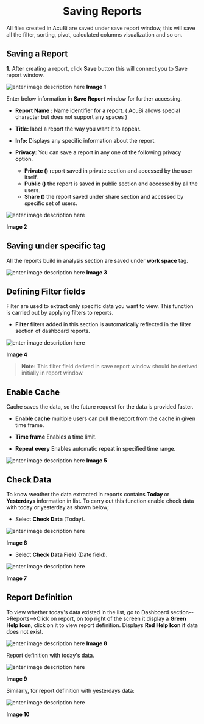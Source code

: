 


<center><h1>Saving Reports</h1></center>

All  files created in AcuBi are saved under save report window, this will save all the filter, sorting, pivot, calculated columns visualization and so on.

## Saving a Report

<b>1.</b> After creating a report, click <b>Save</b> button this will connect you to Save report window.

![enter image description here](https://raw.githubusercontent.com/sv18042016/fp1/8fab061c9acea55e419ee5301cf185abf66488d5/images/New_version5/TD_SAVE_REPORT_10.png)
<b><font color = "Black"> Image 1</b>

Enter below information in <b>Save Report</b> window for further accessing.

- <b>Report Name :</b> Name identifier for a report. ( AcuBi allows special character but does not  support any spaces )

- <b>Title:</b> label a report the way you want it to appear.

- <b>Info:</B> Displays any specific information about the report.

- <b>Privacy:</b> You can save a report in any one of the following privacy option.

  - <b>Private ()</b> report saved in private section and accessed by the user itself.
  - <b>Public  ()</b> the report is saved in public section and accessed by all the users.
  -  <b>Share ()</b> the report saved under share section and accessed by specific set of users.

![enter image description here](https://raw.githubusercontent.com/sv18042016/fp1/eeacf708948fafc3fe1370acd16b40d2f1c1ee27/images/New_version5/TD_SAVE_REPORT_4.png)

<b><font color = "Black"> Image 2</b>

## Saving under specific tag

All the reports build in analysis section are saved under <b>work space</b> tag.

![enter image description here](https://raw.githubusercontent.com/sv18042016/fp1/cf7f7721fe0d23eba5afed717b681b6768b8fcbb/images/New_version5/TD_SAVE_REPORT_11.png)
<b><font color = "Black"> Image 3</b>

## Defining Filter fields

Filter are used to extract only specific data you want to view. This function is carried out by applying filters to reports.
 
- <b>Filter</b>  filters added in this section is automatically reflected in the filter section of dashboard reports.

![enter image description here](https://raw.githubusercontent.com/sv18042016/fp1/5c20a9d86f105fcc871e95e0dfc3ccb1b2d05a6d/images/New_version5/TD_SAVE_REPORT_2.png)

<b><font color = "Black"> Image 4</b>

><b>Note:</b> This filter field derived in save report window should be derived initially in report window.

## Enable Cache 

Cache saves the data, so the future request for the data is provided faster.

- <b>Enable cache</b> multiple users can pull the report from the cache in given time frame.

- <b>Time frame</b> Enables a time limit.

- <b>Repeat every</b> Enables automatic repeat in specified time range.

![enter image description here](https://raw.githubusercontent.com/sv18042016/fp1/f9fdd23f5f62ead411830f4a98d2984c76abf33b/images/New_version5/TD_SAVE_REPORT_3.png)
<b><font color = "Black"> Image 5</b>

## Check Data

To know weather the data extracted in reports contains <b> Today </b> or <b> Yesterdays </b> information in list. To carry out this function enable check data with today or yesterday as shown below;

 - Select <b> Check Data</b> (Today).

![enter image description here](https://raw.githubusercontent.com/sv18042016/fp1/eeacf708948fafc3fe1370acd16b40d2f1c1ee27/images/New_version5/TD_SAVE_REPORT_5.png)

<b><font color = "Black"> Image 6</b>

 - Select <b>Check Data Field</b> (Date field).
 
![enter image description here](https://raw.githubusercontent.com/sv18042016/fp1/eeacf708948fafc3fe1370acd16b40d2f1c1ee27/images/New_version5/TD_SAVE_REPORT_6.png)

<b><font color = "Black"> Image 7</b>

## Report Definition

To view whether today's data existed in the list, go to Dashboard section-->Reports-->Click on report, on top right of the screen it display a <b>Green Help Icon</b>, click on it to view report definition. Displays <b> Red Help Icon</b> if data does not exist.

![enter image description here](https://raw.githubusercontent.com/sv18042016/fp1/0ea91ea8655307f440ff769e578e875b5873bca1/images/New_version5/TD_SAVE_REPORT_7.png)
<b><font color = "Black"> Image 8</b>

Report definition with today's data.

![enter image description here](https://raw.githubusercontent.com/sv18042016/fp1/0ea91ea8655307f440ff769e578e875b5873bca1/images/New_version5/TD_SAVE_REPORT_8.png)

<b><font color = "Black"> Image 9</b>

Similarly, for report definition with yesterdays data:

![enter image description here](https://raw.githubusercontent.com/sv18042016/fp1/0ea91ea8655307f440ff769e578e875b5873bca1/images/New_version5/TD_SAVE_REPORT_9.png)

<b><font color = "Black"> Image 10</b>
<!--stackedit_data:
eyJoaXN0b3J5IjpbODU5Mzc0NTU4LDEyMzk5NzczMTAsLTQ2Mj
U2NTE5OCwtMjE5MDkyMjY2LC0yMDMwNTkzNDA4LDg4NzUyMzU5
MSwzNjAzNjcyNDAsMTAzOTYzMzc0MCwtMjA5MjU2NDQ0NCwtMj
I5ODA2ODQ3LC00NDg3NTAyODQsMTI5ODkxOTQ5NSwtMzc4ODIw
Mzk3LC0yOTEwMzM3MzMsMTI5MzYxNzgzLDQ0MzY1NjkzNCw1MD
c4MTU2MDAsLTIwMDMyMDU5MjQsMTAxMzU2OTczOCwtNDg2MDYx
ODQ2XX0=
-->